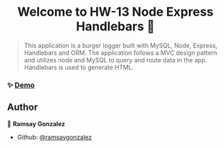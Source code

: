 <h1 align="center">Welcome to HW-13 Node Express Handlebars 👋</h1>

> This application is a burger logger built with MySQL, Node, Express, Handlebars and ORM.  The application follows a MVC design pattern and utilizes node and MySQL to query and route data in the app.  Handlebars is used to generate HTML.


### ✨ [Demo]()


## Author

👤 **Ramsay Gonzalez**

* Github: [@ramsaygonzalez](https://github.com/ramsaygonzalez)

